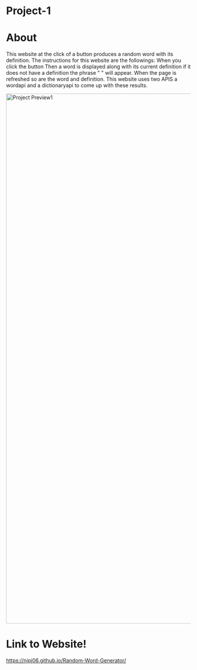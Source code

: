 # Project-1

# About
This website at the click of a button produces a random word with its definition. The instructions for this website are the followings: When you click the button Then a word is displayed along with its current definition if it does not have a definition the phrase " " will appear. When the page is refreshed so are the word and definition. This website uses two APIS a wordapi and a dictionaryapi to come up with these results.

<img width="1440" alt="Project Preview1" src="https://user-images.githubusercontent.com/108623643/187562175-572a1eec-6d34-4202-b374-2ec8d49a0a5c.png">

# Link to Website!
https://njpj06.github.io/Random-Word-Generator/
